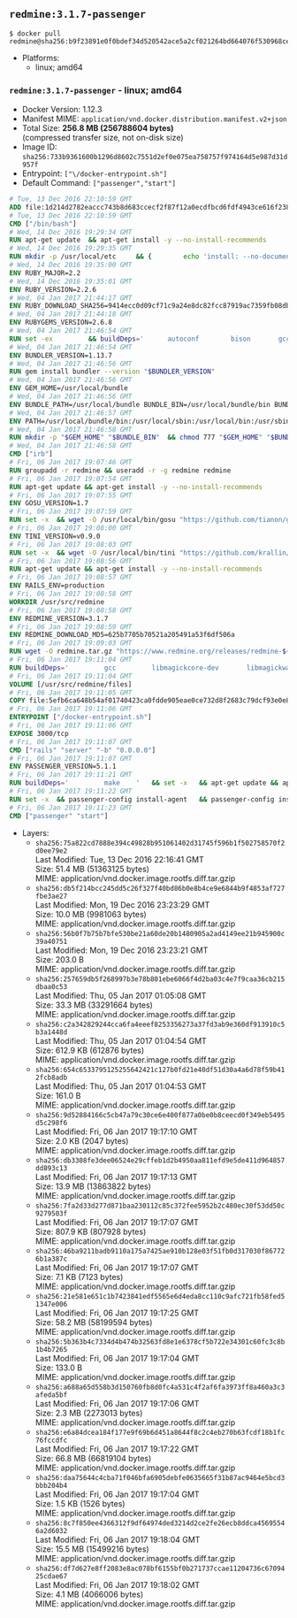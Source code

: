 ## `redmine:3.1.7-passenger`

```console
$ docker pull redmine@sha256:b9f23891e0f0bdef34d520542ace5a2cf021264bd664076f530968cea4497305
```

-	Platforms:
	-	linux; amd64

### `redmine:3.1.7-passenger` - linux; amd64

-	Docker Version: 1.12.3
-	Manifest MIME: `application/vnd.docker.distribution.manifest.v2+json`
-	Total Size: **256.8 MB (256788604 bytes)**  
	(compressed transfer size, not on-disk size)
-	Image ID: `sha256:733b9361600b1296d8602c7551d2ef0e075ea758757f974164d5e987d31d957f`
-	Entrypoint: `["\/docker-entrypoint.sh"]`
-	Default Command: `["passenger","start"]`

```dockerfile
# Tue, 13 Dec 2016 22:10:59 GMT
ADD file:1d214d2782eaccc743b8d683ccecf2f87f12a0ecdfbcd6fdf4943ce616f23870 in / 
# Tue, 13 Dec 2016 22:10:59 GMT
CMD ["/bin/bash"]
# Wed, 14 Dec 2016 19:29:34 GMT
RUN apt-get update 	&& apt-get install -y --no-install-recommends 		bzip2 		ca-certificates 		libffi-dev 		libgdbm3 		libssl-dev 		libyaml-dev 		procps 		zlib1g-dev 	&& rm -rf /var/lib/apt/lists/*
# Wed, 14 Dec 2016 19:29:35 GMT
RUN mkdir -p /usr/local/etc 	&& { 		echo 'install: --no-document'; 		echo 'update: --no-document'; 	} >> /usr/local/etc/gemrc
# Wed, 14 Dec 2016 19:35:00 GMT
ENV RUBY_MAJOR=2.2
# Wed, 14 Dec 2016 19:35:01 GMT
ENV RUBY_VERSION=2.2.6
# Wed, 04 Jan 2017 21:44:17 GMT
ENV RUBY_DOWNLOAD_SHA256=9414ecc0d09cf71c9a24e8dc82fcc87919ac7359fb08db2791d6c32bfd157339
# Wed, 04 Jan 2017 21:44:18 GMT
ENV RUBYGEMS_VERSION=2.6.8
# Wed, 04 Jan 2017 21:46:54 GMT
RUN set -ex 		&& buildDeps=' 		autoconf 		bison 		gcc 		libbz2-dev 		libgdbm-dev 		libglib2.0-dev 		libncurses-dev 		libreadline-dev 		libxml2-dev 		libxslt-dev 		make 		ruby 		wget 		xz-utils 	' 	&& apt-get update 	&& apt-get install -y --no-install-recommends $buildDeps 	&& rm -rf /var/lib/apt/lists/* 		&& wget -O ruby.tar.xz "https://cache.ruby-lang.org/pub/ruby/${RUBY_MAJOR%-rc}/ruby-$RUBY_VERSION.tar.xz" 	&& echo "$RUBY_DOWNLOAD_SHA256 *ruby.tar.xz" | sha256sum -c - 		&& mkdir -p /usr/src/ruby 	&& tar -xJf ruby.tar.xz -C /usr/src/ruby --strip-components=1 	&& rm ruby.tar.xz 		&& cd /usr/src/ruby 		&& { 		echo '#define ENABLE_PATH_CHECK 0'; 		echo; 		cat file.c; 	} > file.c.new 	&& mv file.c.new file.c 		&& autoconf 	&& ./configure --disable-install-doc --enable-shared 	&& make -j"$(nproc)" 	&& make install 		&& apt-get purge -y --auto-remove $buildDeps 	&& cd / 	&& rm -r /usr/src/ruby 		&& gem update --system "$RUBYGEMS_VERSION"
# Wed, 04 Jan 2017 21:46:54 GMT
ENV BUNDLER_VERSION=1.13.7
# Wed, 04 Jan 2017 21:46:56 GMT
RUN gem install bundler --version "$BUNDLER_VERSION"
# Wed, 04 Jan 2017 21:46:56 GMT
ENV GEM_HOME=/usr/local/bundle
# Wed, 04 Jan 2017 21:46:56 GMT
ENV BUNDLE_PATH=/usr/local/bundle BUNDLE_BIN=/usr/local/bundle/bin BUNDLE_SILENCE_ROOT_WARNING=1 BUNDLE_APP_CONFIG=/usr/local/bundle
# Wed, 04 Jan 2017 21:46:57 GMT
ENV PATH=/usr/local/bundle/bin:/usr/local/sbin:/usr/local/bin:/usr/sbin:/usr/bin:/sbin:/bin
# Wed, 04 Jan 2017 21:46:58 GMT
RUN mkdir -p "$GEM_HOME" "$BUNDLE_BIN" 	&& chmod 777 "$GEM_HOME" "$BUNDLE_BIN"
# Wed, 04 Jan 2017 21:46:58 GMT
CMD ["irb"]
# Fri, 06 Jan 2017 19:07:46 GMT
RUN groupadd -r redmine && useradd -r -g redmine redmine
# Fri, 06 Jan 2017 19:07:54 GMT
RUN apt-get update && apt-get install -y --no-install-recommends 		ca-certificates 		wget 	&& rm -rf /var/lib/apt/lists/*
# Fri, 06 Jan 2017 19:07:55 GMT
ENV GOSU_VERSION=1.7
# Fri, 06 Jan 2017 19:07:59 GMT
RUN set -x 	&& wget -O /usr/local/bin/gosu "https://github.com/tianon/gosu/releases/download/$GOSU_VERSION/gosu-$(dpkg --print-architecture)" 	&& wget -O /usr/local/bin/gosu.asc "https://github.com/tianon/gosu/releases/download/$GOSU_VERSION/gosu-$(dpkg --print-architecture).asc" 	&& export GNUPGHOME="$(mktemp -d)" 	&& gpg --keyserver ha.pool.sks-keyservers.net --recv-keys B42F6819007F00F88E364FD4036A9C25BF357DD4 	&& gpg --batch --verify /usr/local/bin/gosu.asc /usr/local/bin/gosu 	&& rm -r "$GNUPGHOME" /usr/local/bin/gosu.asc 	&& chmod +x /usr/local/bin/gosu 	&& gosu nobody true
# Fri, 06 Jan 2017 19:08:00 GMT
ENV TINI_VERSION=v0.9.0
# Fri, 06 Jan 2017 19:08:03 GMT
RUN set -x 	&& wget -O /usr/local/bin/tini "https://github.com/krallin/tini/releases/download/$TINI_VERSION/tini" 	&& wget -O /usr/local/bin/tini.asc "https://github.com/krallin/tini/releases/download/$TINI_VERSION/tini.asc" 	&& export GNUPGHOME="$(mktemp -d)" 	&& gpg --keyserver ha.pool.sks-keyservers.net --recv-keys 6380DC428747F6C393FEACA59A84159D7001A4E5 	&& gpg --batch --verify /usr/local/bin/tini.asc /usr/local/bin/tini 	&& rm -r "$GNUPGHOME" /usr/local/bin/tini.asc 	&& chmod +x /usr/local/bin/tini 	&& tini -h
# Fri, 06 Jan 2017 19:08:56 GMT
RUN apt-get update && apt-get install -y --no-install-recommends 		imagemagick 		libmysqlclient18 		libpq5 		libsqlite3-0 				bzr 		git 		mercurial 		openssh-client 		subversion 	&& rm -rf /var/lib/apt/lists/*
# Fri, 06 Jan 2017 19:08:57 GMT
ENV RAILS_ENV=production
# Fri, 06 Jan 2017 19:08:58 GMT
WORKDIR /usr/src/redmine
# Fri, 06 Jan 2017 19:08:58 GMT
ENV REDMINE_VERSION=3.1.7
# Fri, 06 Jan 2017 19:08:59 GMT
ENV REDMINE_DOWNLOAD_MD5=625b7705b70521a205491a53f6df506a
# Fri, 06 Jan 2017 19:09:03 GMT
RUN wget -O redmine.tar.gz "https://www.redmine.org/releases/redmine-${REDMINE_VERSION}.tar.gz" 	&& echo "$REDMINE_DOWNLOAD_MD5 redmine.tar.gz" | md5sum -c - 	&& tar -xvf redmine.tar.gz --strip-components=1 	&& rm redmine.tar.gz files/delete.me log/delete.me 	&& mkdir -p tmp/pdf public/plugin_assets 	&& chown -R redmine:redmine ./
# Fri, 06 Jan 2017 19:11:04 GMT
RUN buildDeps=' 		gcc 		libmagickcore-dev 		libmagickwand-dev 		libmysqlclient-dev 		libpq-dev 		libsqlite3-dev 		make 		patch 	' 	&& set -ex 	&& apt-get update && apt-get install -y $buildDeps --no-install-recommends 	&& rm -rf /var/lib/apt/lists/* 	&& bundle install --without development test 	&& for adapter in mysql2 postgresql sqlite3; do 		echo "$RAILS_ENV:" > ./config/database.yml; 		echo "  adapter: $adapter" >> ./config/database.yml; 		bundle install --without development test; 	done 	&& rm ./config/database.yml 	&& apt-get purge -y --auto-remove $buildDeps
# Fri, 06 Jan 2017 19:11:04 GMT
VOLUME [/usr/src/redmine/files]
# Fri, 06 Jan 2017 19:11:05 GMT
COPY file:5efb6ca648b54af01740423ca0fdde905eae0ce732d8f2683c79dcf93e0e86c5 in / 
# Fri, 06 Jan 2017 19:11:06 GMT
ENTRYPOINT ["/docker-entrypoint.sh"]
# Fri, 06 Jan 2017 19:11:06 GMT
EXPOSE 3000/tcp
# Fri, 06 Jan 2017 19:11:07 GMT
CMD ["rails" "server" "-b" "0.0.0.0"]
# Fri, 06 Jan 2017 19:11:07 GMT
ENV PASSENGER_VERSION=5.1.1
# Fri, 06 Jan 2017 19:11:21 GMT
RUN buildDeps=' 		make 	' 	&& set -x 	&& apt-get update && apt-get install -y --no-install-recommends $buildDeps && rm -rf /var/lib/apt/lists/* 	&& gem install passenger --version "$PASSENGER_VERSION" 	&& apt-get purge -y --auto-remove $buildDeps
# Fri, 06 Jan 2017 19:11:22 GMT
RUN set -x 	&& passenger-config install-agent 	&& passenger-config install-standalone-runtime
# Fri, 06 Jan 2017 19:11:23 GMT
CMD ["passenger" "start"]
```

-	Layers:
	-	`sha256:75a822cd7888e394c49828b951061402d31745f596b1f502758570f2d0ee79e2`  
		Last Modified: Tue, 13 Dec 2016 22:16:41 GMT  
		Size: 51.4 MB (51363125 bytes)  
		MIME: application/vnd.docker.image.rootfs.diff.tar.gzip
	-	`sha256:db5f214bcc245dd5c26f327f40bd86b0e8b4ce9e6844b9f4853af727fbe3ae27`  
		Last Modified: Mon, 19 Dec 2016 23:23:29 GMT  
		Size: 10.0 MB (9981063 bytes)  
		MIME: application/vnd.docker.image.rootfs.diff.tar.gzip
	-	`sha256:56b0f7b75b7bfe530be21a60de20b1480905a2ad4149ee21b945900c39a40751`  
		Last Modified: Mon, 19 Dec 2016 23:23:21 GMT  
		Size: 203.0 B  
		MIME: application/vnd.docker.image.rootfs.diff.tar.gzip
	-	`sha256:257659db5f268997b3e78b801ebe6066f4d2ba03c4e7f9caa36cb215dbaa0c53`  
		Last Modified: Thu, 05 Jan 2017 01:05:08 GMT  
		Size: 33.3 MB (33291664 bytes)  
		MIME: application/vnd.docker.image.rootfs.diff.tar.gzip
	-	`sha256:c2a342829244cca6fa4eeef8253356273a37fd3ab9e360df913910c5b3a1448d`  
		Last Modified: Thu, 05 Jan 2017 01:04:54 GMT  
		Size: 612.9 KB (612876 bytes)  
		MIME: application/vnd.docker.image.rootfs.diff.tar.gzip
	-	`sha256:654c6533795125255642421c127b0fd21e40df51d30a4a6d78f59b412fcb8adb`  
		Last Modified: Thu, 05 Jan 2017 01:04:53 GMT  
		Size: 161.0 B  
		MIME: application/vnd.docker.image.rootfs.diff.tar.gzip
	-	`sha256:9d52884166c5cb47a79c30ce6e400f877a0be0b8ceecd0f349eb5495d5c298f6`  
		Last Modified: Fri, 06 Jan 2017 19:17:10 GMT  
		Size: 2.0 KB (2047 bytes)  
		MIME: application/vnd.docker.image.rootfs.diff.tar.gzip
	-	`sha256:db3308fe3dee06524e29cffeb1d2b4950aa811efd9e5de411d964857dd893c13`  
		Last Modified: Fri, 06 Jan 2017 19:17:13 GMT  
		Size: 13.9 MB (13863822 bytes)  
		MIME: application/vnd.docker.image.rootfs.diff.tar.gzip
	-	`sha256:7fa2d33d277d871baa230112c85c372fee5952b2c480ec30f53dd50c9279503f`  
		Last Modified: Fri, 06 Jan 2017 19:17:07 GMT  
		Size: 807.9 KB (807928 bytes)  
		MIME: application/vnd.docker.image.rootfs.diff.tar.gzip
	-	`sha256:46ba9211badb9110a175a7425ae910b128e03f51fb0d317030f867726b1a387c`  
		Last Modified: Fri, 06 Jan 2017 19:17:07 GMT  
		Size: 7.1 KB (7123 bytes)  
		MIME: application/vnd.docker.image.rootfs.diff.tar.gzip
	-	`sha256:21e581e651c1b7423841edf5565e6d4eda8cc110c9afc721fb58fed51347e006`  
		Last Modified: Fri, 06 Jan 2017 19:17:25 GMT  
		Size: 58.2 MB (58199594 bytes)  
		MIME: application/vnd.docker.image.rootfs.diff.tar.gzip
	-	`sha256:5b363b4c7334d4b474b32563fd8e1e6378cf5b722e34301c60fc3c8b1b4b7265`  
		Last Modified: Fri, 06 Jan 2017 19:17:04 GMT  
		Size: 133.0 B  
		MIME: application/vnd.docker.image.rootfs.diff.tar.gzip
	-	`sha256:a688a65d558b3d150760fb8d0fc4a531c4f2af6fa3973ff8a460a3c3afeda5bf`  
		Last Modified: Fri, 06 Jan 2017 19:17:06 GMT  
		Size: 2.3 MB (2273013 bytes)  
		MIME: application/vnd.docker.image.rootfs.diff.tar.gzip
	-	`sha256:e6a84dcea184f177e9f69b6d451a8644f8c2c4eb270b63fcdf18b1fc76fccdfc`  
		Last Modified: Fri, 06 Jan 2017 19:17:22 GMT  
		Size: 66.8 MB (66819104 bytes)  
		MIME: application/vnd.docker.image.rootfs.diff.tar.gzip
	-	`sha256:daa75644c4cba71f046bfa6905debfe0635665f31b87ac9464e5bcd3bbb204b4`  
		Last Modified: Fri, 06 Jan 2017 19:17:04 GMT  
		Size: 1.5 KB (1526 bytes)  
		MIME: application/vnd.docker.image.rootfs.diff.tar.gzip
	-	`sha256:8c7f850ee4366312f9df64974ded3214d2ce2fe26ecb8ddca45695546a2d6032`  
		Last Modified: Fri, 06 Jan 2017 19:18:04 GMT  
		Size: 15.5 MB (15499216 bytes)  
		MIME: application/vnd.docker.image.rootfs.diff.tar.gzip
	-	`sha256:df7d627e8ff2083e8ac078bf6155bf0b271737ccae11204736c6709425cdae67`  
		Last Modified: Fri, 06 Jan 2017 19:18:02 GMT  
		Size: 4.1 MB (4066006 bytes)  
		MIME: application/vnd.docker.image.rootfs.diff.tar.gzip
